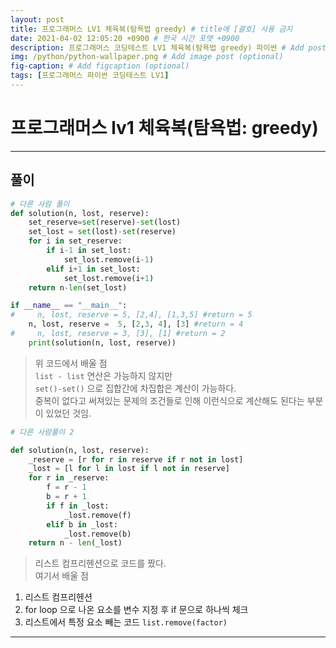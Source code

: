 ```yaml
---
layout: post
title: 프로그래머스 LV1 체육복(탐욕법 greedy) # title에 [괄호] 사용 금지
date: 2021-04-02 12:05:20 +0900 # 한국 시간 포맷 +0900
description: 프로그래머스 코딩테스트 LV1 체육복(탐욕법 greedy) 파이썬 # Add post description (optional)
img: /python/python-wallpaper.png # Add image post (optional)
fig-caption: # Add figcaption (optional)
tags: [프로그래머스 파이썬 코딩테스트 LV1]
---
```


# 프로그래머스 lv1 체육복(탐욕법: greedy)



---

## 풀이

```python
# 다른 사람 풀이
def solution(n, lost, reserve):
    set_reserve=set(reserve)-set(lost)
    set_lost = set(lost)-set(reserve)
    for i in set_reserve:
        if i-1 in set_lost:
            set_lost.remove(i-1)
        elif i+1 in set_lost:
            set_lost.remove(i+1)
    return n-len(set_lost)

if __name__ == "__main__":
#     n, lost, reserve = 5, [2,4], [1,3,5] #return = 5
    n, lost, reserve =  5, [2,3, 4], [3] #return = 4
#     n, lost, reserve = 3, [3], [1] #return = 2
    print(solution(n, lost, reserve))
```

>위 코드에서 배울 점<br>
`list - list` 연산은 가능하지 않지만<br>
`set()-set()` 으로 집합간에 차집합은 계산이 가능하다.<br>
중복이 없다고 써져있는 문제의 조건들로 인해 이런식으로 계산해도 된다는 부분이 있었던 것임.<br>

```python
# 다른 사람풀이 2

def solution(n, lost, reserve):
    _reserve = [r for r in reserve if r not in lost]
    _lost = [l for l in lost if l not in reserve]
    for r in _reserve:
        f = r - 1
        b = r + 1
        if f in _lost:
            _lost.remove(f)
        elif b in _lost:
            _lost.remove(b)
    return n - len(_lost)
```
>리스트 컴프리헨션으로 코드를 짰다.<br>
여기서 배울 점<br>
1. 리스트 컴프리헨션
2. for loop 으로 나온 요소를 변수 지정 후 if 문으로 하나씩 체크
3. 리스트에서 특정 요소 빼는 코드 `list.remove(factor)`

---